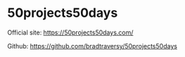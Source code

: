 # 50projects50days



Official site: https://50projects50days.com/

Github: https://github.com/bradtraversy/50projects50days